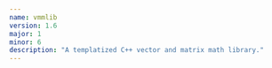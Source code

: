 ```yaml
---
name: vmmlib
version: 1.6
major: 1
minor: 6
description: "A templatized C++ vector and matrix math library."
---
```


